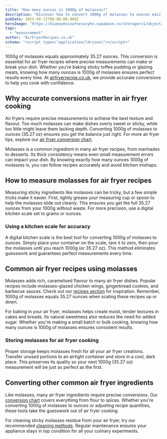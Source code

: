 ```yaml
---
title: "How many ounces is 1000g of molasses?"
description: "Discover how to convert 1000g of molasses to ounces easily and accurately for perfect air fryer recipes every time."
pubDate: 2025-08-12T00:00:00.000Z
heroImage: "https://klueoymssxwfnxsvcyhv.supabase.co/storage/v1/object/public/md/how-many-ounces-is-1000g-of-molasses-beefe4bd.webp"
tags:
  - "measurement"
author: "AirFryerRecipes.co.uk"
schema: "<script type=\"application/ld+json\"></script>"
---
```


<p>1000g of molasses equals approximately 35.27 ounces. This conversion is essential for air fryer recipes where precise measurements can make or break your dish. Whether you're baking sticky toffee pudding or glazing meats, knowing how many ounces is 1000g of molasses ensures perfect results every time. At <a href=https://www.airfryerrecipe.co.uk>airfryerrecipe.co.uk</a>, we provide accurate conversions to help you cook with confidence.</p>

<h2>Why accurate conversions matter in air fryer cooking</h2>  
<p>Air fryers require precise measurements to achieve the best texture and flavour. Too much molasses can make dishes overly sweet or sticky, while too little might leave them lacking depth. Converting 1000g of molasses to ounces (35.27 oz) ensures you get the balance just right. For more air fryer tips, explore our <a href=https://www.airfryerrecipe.co.uk/air-fryer-conversion-chart>air fryer conversion chart</a>.</p>  

<p>Molasses is a common ingredient in many air fryer recipes, from marinades to desserts. Its thick consistency means even small measurement errors can impact your dish. By knowing exactly how many ounces 1000g of molasses is, you can follow recipes accurately and avoid kitchen mishaps.</p>  

<h2>How to measure molasses for air fryer recipes</h2>  
<p>Measuring sticky ingredients like molasses can be tricky, but a few simple tricks make it easier. First, lightly grease your measuring cup or spoon to help the molasses slide out cleanly. This ensures you get the full 35.27 ounces from your 1000g without waste. For more precision, use a digital kitchen scale set to grams or ounces.</p>  

<h3>Using a kitchen scale for accuracy</h3>  
<p>A digital kitchen scale is the best tool for converting 1000g of molasses to ounces. Simply place your container on the scale, tare it to zero, then pour the molasses until you reach 1000g (or 35.27 oz). This method eliminates guesswork and guarantees perfect measurements every time.</p>  

<h2>Common air fryer recipes using molasses</h2>  
<p>Molasses adds rich, caramelised flavour to many air fryer dishes. Popular recipes include molasses-glazed chicken wings, gingerbread cookies, and barbecue sauces. Check out our <a href=https://www.airfryerrecipe.co.uk/recipes>recipes section</a> for inspiration. Remember, 1000g of molasses equals 35.27 ounces when scaling these recipes up or down.</p>  

<p>For baking in your air fryer, molasses helps create moist, tender textures in cakes and breads. Its natural sweetness also reduces the need for added sugar. Whether you're making a small batch or bulk cooking, knowing how many ounces is 1000g of molasses ensures consistent results.</p>  

<h3>Storing molasses for air fryer cooking</h3>  
<p>Proper storage keeps molasses fresh for all your air fryer creations. Transfer unused portions to an airtight container and store in a cool, dark place. This preserves its quality so your next 1000g (35.27 oz) measurement will be just as perfect as the first.</p>  

<h2>Converting other common air fryer ingredients</h2>  
<p>Like molasses, many air fryer ingredients require precise conversions. Our <a href=https://www.airfryerrecipe.co.uk/air-fryer-conversion-chart>conversion chart</a> covers everything from flour to spices. Whether you're converting 1000g of molasses to ounces or adjusting recipe quantities, these tools take the guesswork out of air fryer cooking.</p>  

<p>For cleaning sticky molasses residue from your air fryer, try our recommended <a href=https://www.airfryerrecipe.co.uk/air-fryer-cleaner>cleaning methods</a>. Regular maintenance ensures your appliance stays in top condition for all your culinary experiments.</p>
